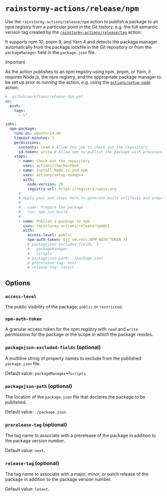 # `rainstormy-actions/release/npm`

Use the `rainstormy-actions/release/npm` action to publish a package to an npm
registry from a particular point in the Git history, e.g. the full semantic
version tag created by the [`rainstormy-actions/release/tag`](../tag/README.md)
action.

It supports npm 10, pnpm 9, and Yarn 4 and detects the package manager
automatically from the package lockfile in the Git repository or from
the `packageManager` field in the `package.json` file.

> [!IMPORTANT]  
> As the action publishes to an npm registry using npm, pnpm, or Yarn, it
> requires Node.js, the npm registry, and the appropriate package manager to be
> set up prior to running the action, e.g. using
> the [`actions/setup-node`](https://github.com/actions/setup-node) action.

```yaml
# .github/workflows/release-npm.yml
on:
  push:
    tags:
      - v*

jobs:
  npm-package:
    runs-on: ubuntu-24.04
    timeout-minutes: 1
    permissions:
      contents: read # Allow the job to check out the repository.
      id-token: write # Allow npm to publish the package with provenance.
    steps:
      - name: Check out the repository
        uses: actions/checkout@v4
      - name: Install Node.js and npm
        uses: actions/setup-node@v4
        with:
          node-version: 20
          registry-url: https://registry.npmjs.org
      #
      # Apply your own steps here to generate build artifacts and prepare the package for publishing.
      #
      # - name: Prepare the package
      #   run: npm run build
      #
      - name: Publish a package to npm
        uses: rainstormy-actions/release/npm@v1
        with:
          access-level: public
          npm-auth-token: ${{ secrets.NPM_AUTH_TOKEN }}
          # packagejson-excluded-fields: |
          #   packageManager
          #   scripts
          # packagejson-path: ./package.json
          # prerelease-tag: next
          # release-tag: latest
```

## Options
### `access-level`
The public visibility of the package; `public` or `restricted`.

### `npm-auth-token`
A granular access token for the npm registry with `read` and `write` permissions
for the package or the scope in which the package resides.

### `packagejson-excluded-fields` (optional)
A multiline string of property names to exclude from the
published `package.json` file.

Default value: `packageManager`&#9166;`scripts`

### `packagejson-path` (optional)
The location of the `package.json` file that declares the package to be
published.

Default value: `./package.json`.

### `prerelease-tag` (optional)
The tag name to associate with a prerelease of the package in addition to the
package version number.

Default value: `next`.

### `release-tag` (optional)
The tag name to associate with a major, minor, or patch release of the package
in addition to the package version number.

Default value: `latest`.

